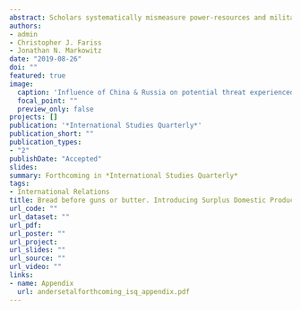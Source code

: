 ```yaml
---
abstract: Scholars systematically mismeasure power-resources and military burdens by using GDP (Gross Domestic Product) as a proxy for the income states can devote to arming. The core problem is that GDP confounds two conceptually distinct forms of income into one additive indicator. Subsistence income represents resources needed to provide the "bread" necessary to cover the basic subsistence needs of the population. Surplus income represents the remaining resources that could be allocated to "guns" or "butter." Our new measure of SDP (Surplus Domestic Product) corrects for this measurement error by decomposing subsistence income and surplus income from total GDP. Validation exercises demonstrate that SDP outperforms GDP at measuring the distribution of power-resources. Though theoretically, we expect states' decisions to arm is influenced by the distribution of power, empirical models using GDP find mixed support for this expectation. Strikingly, using SDP reveals strong support for this proposition.
authors:
- admin
- Christopher J. Fariss
- Jonathan N. Markowitz
date: "2019-08-26"
doi: ""
featured: true
image:
  caption: 'Influence of China & Russia on potential threat experienced by US'
  focal_point: ""
  preview_only: false
projects: []
publication: '*International Studies Quarterly*'
publication_short: ""
publication_types:
- "2"
publishDate: "Accepted"
slides: 
summary: Forthcoming in *International Studies Quarterly*
tags:
- International Relations
title: Bread before guns or butter. Introducing Surplus Domestic Product (SDP)
url_code: ""
url_dataset: ""
url_pdf: 
url_poster: ""
url_project: 
url_slides: ""
url_source: ""
url_video: ""
links:
- name: Appendix
  url: andersetalforthcoming_isq_appendix.pdf
---
```

